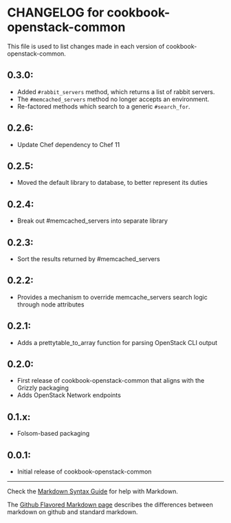 # CHANGELOG for cookbook-openstack-common

This file is used to list changes made in each version of cookbook-openstack-common.

## 0.3.0:
* Added `#rabbit_servers` method, which returns a list of rabbit servers.
* The `#memcached_servers` method no longer accepts an environment.
* Re-factored methods which search to a generic `#search_for`.

## 0.2.6:
* Update Chef dependency to Chef 11

## 0.2.5:
* Moved the default library to database, to better represent its duties

## 0.2.4:
* Break out #memcached_servers into separate library

## 0.2.3:
* Sort the results returned by #memcached_servers

## 0.2.2:
* Provides a mechanism to override memcache_servers search logic through node attributes

## 0.2.1:
* Adds a prettytable_to_array function for parsing OpenStack CLI output

## 0.2.0:

* First release of cookbook-openstack-common that aligns with the Grizzly packaging
* Adds OpenStack Network endpoints

## 0.1.x:

* Folsom-based packaging

## 0.0.1:

* Initial release of cookbook-openstack-common

- - -
Check the [Markdown Syntax Guide](http://daringfireball.net/projects/markdown/syntax) for help with Markdown.

The [Github Flavored Markdown page](http://github.github.com/github-flavored-markdown/) describes the differences between markdown on github and standard markdown.
